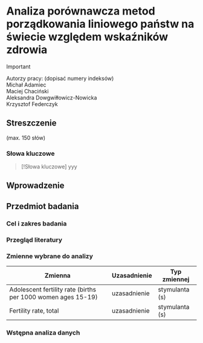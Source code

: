 # Analiza porównawcza metod porządkowania liniowego państw na świecie względem wskaźników zdrowia

> [!IMPORTANT]
> Autorzy pracy: (dopisać numery indeksów) </br>
> Michał Adamiec </br>
> Maciej Chaciński </br> 
> Aleksandra Dowgwiłłowicz-Nowicka </br>
> Krzysztof Federczyk

## Streszczenie
(max. 150 słów)

### Słowa kluczowe
> [!Słowa kluczowe]
> yyy

## Wprowadzenie

## Przedmiot badania

### Cel i zakres badania

### Przegląd literatury

### Zmienne wybrane do analizy
Zmienna | Uzasadnienie | Typ zmiennej
------- | ------------ | ------------
Adolescent fertility rate (births per 1000 women ages 15-19) | uzasadnienie | stymulanta (s)
Fertility rate, total | uzasadnienie | stymulanta (s)

### Wstępna analiza danych
